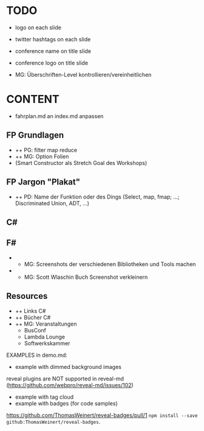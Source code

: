 # TODO

- logo on each slide
- twitter hashtags on each slide
- conference name on title slide
- conference logo on title slide

- MG: Überschriften-Level kontrollieren/vereinheitlichen

# CONTENT
- fahrplan.md an index.md anpassen


## FP Grundlagen
- ++ PG: filter map reduce
- ++ MG: Option Folien
- (Smart Constructor als Stretch Goal des Workshops)

## FP Jargon "Plakat"
- ++ PD: Name der Funktion oder des Dings (Select, map, fmap; ...; Discriminated Union, ADT, ...)

## C#

## F#
- + MG: Screenshots der verschiedenen Bibliotheken und Tools machen
- + MG: Scott Wlaschin Buch Screenshot verkleinern

## Resources
- ++ Links C#
- ++ Bücher C#
- ++ MG: Veranstaltungen
  - BusConf
  - Lambda Lounge
  - Softwerkskammer


EXAMPLES in demo.md:

- example with dimmed background images

reveal plugins are NOT supported in reveal-md (https://github.com/webpro/reveal-md/issues/102)
- example with tag cloud
- example with badges (for code samples)



https://github.com/ThomasWeinert/reveal-badges/pull/1
`npm install --save github:ThomasWeinert/reveal-badges`.
